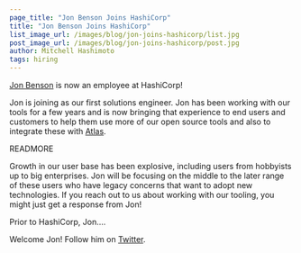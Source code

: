 ```yaml
---
page_title: "Jon Benson Joins HashiCorp"
title: "Jon Benson Joins HashiCorp"
list_image_url: /images/blog/jon-joins-hashicorp/list.jpg
post_image_url: /images/blog/jon-joins-hashicorp/post.jpg
author: Mitchell Hashimoto
tags: hiring
---
```


[Jon Benson](#)
is now an employee at HashiCorp!

Jon is joining as our first solutions engineer. Jon has been working with
our tools for a few years and is now bringing that experience to end users
and customers to help them use more of our open source tools and also to
integrate these with [Atlas](#).

READMORE

Growth in our user base has been explosive, including users from hobbyists
up to big enterprises. Jon will be focusing on the middle to the later range
of these users who have legacy concerns that want to adopt new technologies.
If you reach out to us about working with our tooling, you might just get
a response from Jon!

Prior to HashiCorp, Jon....

Welcome Jon! Follow him on [Twitter](https://twitter.com/#).
